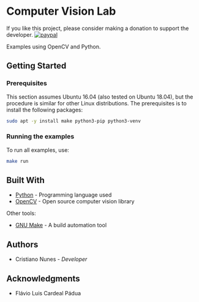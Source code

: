# Computer Vision Lab

If you like this project, please consider making a donation to support the developer. [![paypal](https://www.paypalobjects.com/en_US/i/btn/btn_donate_SM.gif)](https://www.paypal.com/cgi-bin/webscr?cmd=_s-xclick&hosted_button_id=2EDNU6LPSCH6S)

Examples using OpenCV and Python.

## Getting Started

### Prerequisites

This section assumes Ubuntu 16.04 (also tested on Ubuntu 18.04), but the procedure is similar for other Linux distributions. The prerequisites is to install the following packages:

```sh
sudo apt -y install make python3-pip python3-venv
```

### Running the examples

To run all examples, use:

```sh
make run
```

## Built With

- [Python](https://www.python.org/) - Programming language used
- [OpenCV](https://opencv.org/) - Open source computer vision library

Other tools:

- [GNU Make](https://www.gnu.org/software/make/) - A build automation tool

## Authors

- Cristiano Nunes - _Developer_

## Acknowledgments

- Flávio Luis Cardeal Pádua
